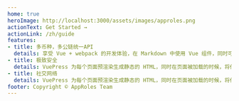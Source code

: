 ```yaml
---
home: true
heroImage: http://localhost:3000/assets/images/approles.png
actionText: Get Started →
actionLink: /zh/guide
features:
- title: 多币种，多公链统一API
  details: 享受 Vue + webpack 的开发体验，在 Markdown 中使用 Vue 组件，同时可以使用 Vue 来开发自定义主题。
- title: 极致安全
  details: VuePress 为每个页面预渲染生成静态的 HTML，同时在页面被加载的时候，将作为 SPA 运行。
- title: 社交网络
  details: VuePress 为每个页面预渲染生成静态的 HTML，同时在页面被加载的时候，将作为 SPA 运行。
footer: Copyright © AppRoles Team
---
```

